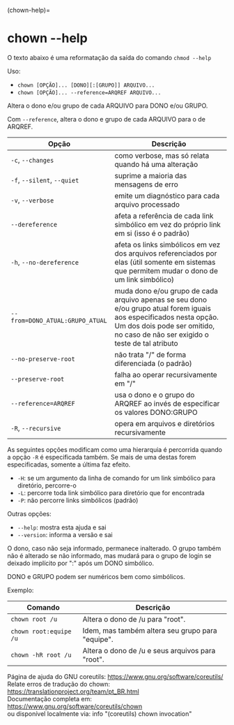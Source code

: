 (chown-help)=

# chown --help

O texto abaixo é uma reformatação da saída do comando `chmod --help`

Uso: 

- `chown [OPÇÃO]... [DONO][:[GRUPO]] ARQUIVO...`
- `chown [OPÇÃO]... --reference=ARQREF ARQUIVO...`

Altera o dono e/ou grupo de cada ARQUIVO para DONO e/ou GRUPO.

Com `--reference`, altera o dono e grupo de cada ARQUIVO para o de ARQREF.

| Opção                           | Descrição                                                                                                                                                                                             |
| ------------------------------- | ----------------------------------------------------------------------------------------------------------------------------------------------------------------------------------------------------- |
| `-c`, `--changes`               | como verbose, mas só relata quando há uma alteração                                                                                                                                                   |
| `-f`, `--silent`, `--quiet`     | suprime a maioria das mensagens de erro                                                                                                                                                               |
| `-v`, `--verbose`               | emite um diagnóstico para cada arquivo processado                                                                                                                                                     |
| `--dereference`                 | afeta a referência de cada link simbólico em vez do próprio link em si (isso é o padrão)                                                                                                              |
| `-h`, `--no-dereference`        | afeta os links simbólicos em vez dos arquivos referenciados por elas (útil somente em sistemas que permitem mudar o dono de um link simbólico)                                                        |
| `--from=DONO_ATUAL:GRUPO_ATUAL` | muda dono e/ou grupo de cada arquivo apenas se seu dono e/ou grupo atual forem iguais aos especificados nesta opção. Um dos dois pode ser omitido, no caso de não ser exigido o teste de tal atributo |
| `--no-preserve-root`            | não trata "/" de forma diferenciada (o padrão)                                                                                                                                                        |
| `--preserve-root`               | falha ao operar recursivamente em "/"                                                                                                                                                                 |
| `--reference=ARQREF`            | usa o dono e o grupo do ARQREF ao invés de especificar os valores DONO:GRUPO                                                                                                                          |
| `-R`, `--recursive`             | opera em arquivos e diretórios recursivamente                                                                                                                                                         |

As seguintes opções modificam como uma hierarquia é percorrida quando a
opção `-R` é especificada também. Se mais de uma destas forem especificadas,
somente a última faz efeito.

- `-H`: se um argumento da linha de comando for um link simbólico para diretório, percorre-o
- `-L`: percorre toda link simbólico para diretório que for encontrada
- `-P`: não percorre links simbólicos (padrão)

Outras opções:

- `--help`: mostra esta ajuda e sai
- `--version`: informa a versão e sai

O dono, caso não seja informado, permanece inalterado. O grupo também não é
alterado se não informado, mas mudará para o grupo de login se deixado
implícito por ":" após um DONO simbólico.

DONO e GRUPO podem ser numéricos bem como simbólicos.

Exemplo:

  | Comando                | Descrição                                        |
  | ---------------------- | ------------------------------------------------ |
  | `chown root /u`        | Altera o dono de /u para "root".                 |
  | `chown root:equipe /u` | Idem, mas também altera seu grupo para "equipe". |
  | `chown -hR root /u`    | Altera o dono de /u e seus arquivos para "root". |

Página de ajuda do GNU coreutils: <https://www.gnu.org/software/coreutils/>  \
Relate erros de tradução do chown: <https://translationproject.org/team/pt_BR.html>  \
Documentação completa em: <https://www.gnu.org/software/coreutils/chown>  \
ou disponível localmente via: info "(coreutils) chown invocation"
